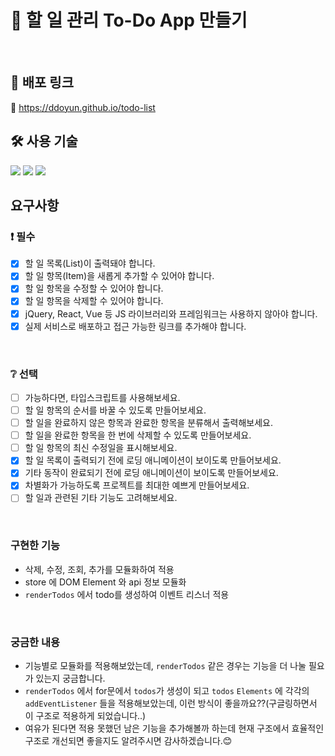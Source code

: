 # 📌 할 일 관리 To-Do App 만들기
<br>

## 🔗 배포 링크
👀 https://ddoyun.github.io/todo-list
<br>

## 🛠 사용 기술

<img src="https://img.shields.io/badge/JAVASCRIPT-F7DF1E?style=flat&logo=JAVASCRIPT&logoColor=white"/> <img src="https://img.shields.io/badge/HTML5-E34F26?style=flat&logo=HTML5&logoColor=white"/> <img src="https://img.shields.io/badge/SASS-CC6699?style=flat&logo=SASS&logoColor=white"/>
<br>

## 요구사항
### :exclamation: 필수

- [x] 할 일 목록(List)이 출력돼야 합니다.
- [x] 할 일 항목(Item)을 새롭게 추가할 수 있어야 합니다.
- [x] 할 일 항목을 수정할 수 있어야 합니다.
- [x] 할 일 항목을 삭제할 수 있어야 합니다.
- [x] jQuery, React, Vue 등 JS 라이브러리와 프레임워크는 사용하지 않아야 합니다.
- [x] 실제 서비스로 배포하고 접근 가능한 링크를 추가해야 합니다.
<br>

### :grey_question: 선택

- [ ] 가능하다면, 타입스크립트를 사용해보세요.
- [ ] 할 일 항목의 순서를 바꿀 수 있도록 만들어보세요.
- [ ] 할 일을 완료하지 않은 항목과 완료한 항목을 분류해서 출력해보세요.
- [ ] 할 일을 완료한 항목을 한 번에 삭제할 수 있도록 만들어보세요.
- [ ] 할 일 항목의 최신 수정일을 표시해보세요.
- [x] 할 일 목록이 출력되기 전에 로딩 애니메이션이 보이도록 만들어보세요.
- [x] 기타 동작이 완료되기 전에 로딩 애니메이션이 보이도록 만들어보세요.
- [x] 차별화가 가능하도록 프로젝트를 최대한 예쁘게 만들어보세요.
- [ ] 할 일과 관련된 기타 기능도 고려해보세요.
<br>

### 구현한 기능
- 삭제, 수정, 조회, 추가를 모듈화하여 적용
- store 에 DOM Element 와 api 정보 모듈화
- `renderTodos` 에서 todo를 생성하여 이벤트 리스너 적용
<br>

### 궁금한 내용
- 기능별로 모듈화를 적용해보았는데, `renderTodos` 같은 경우는 기능을 더 나눌 필요가 있는지 궁금합니다.
- `renderTodos` 에서 for문에서 `todos`가 생성이 되고 `todos` `Elements` 에 각각의 `addEventListener` 들을 적용해보았는데, 이런 방식이 좋을까요??(구글링하면서 이 구조로 적용하게 되었습니다..)
- 여유가 된다면 적용 못했던 남은 기능을 추가해볼까 하는데 현재 구조에서 효율적인 구조로 개선되면 좋을지도 알려주시면 감사하겠습니다.😊
